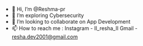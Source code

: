- 👋 Hi, I’m @Reshma-pr
- 👀 I’m exploring Cybersecurity
- 💞️ I’m looking to collaborate on App Development
- 📫 How to reach me :
Instagram - II_resha_II
Gmail - resha.dev2001@gmail.com
<!---
Reshma-pr/Reshma-pr is a ✨ special ✨ repository because its `README.md` (this file) appears on your GitHub profile.
You can click the Preview link to take a look at your changes.
--->
